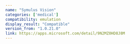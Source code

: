 ```yaml
---
name: "Symulus Vision"
categories: ['medical']
compatibility: emulation
display_result: "Compatible"
version_from: "1.0.21.0"
link: https://apps.microsoft.com/detail/9N2MZ0HD8J8M
---
```

